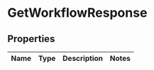 
# GetWorkflowResponse

## Properties
Name | Type | Description | Notes
------------ | ------------- | ------------- | -------------



